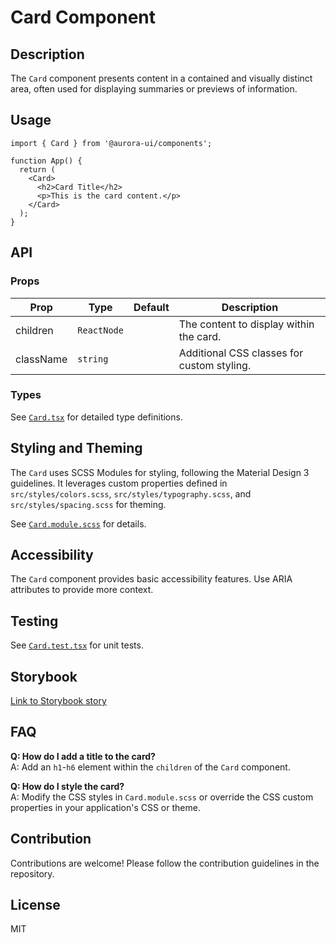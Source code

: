 # Card Component

## Description

The `Card` component presents content in a contained and visually distinct area, often used for displaying summaries or previews of information.

## Usage

```tsx
import { Card } from '@aurora-ui/components';

function App() {
  return (
    <Card>
      <h2>Card Title</h2>
      <p>This is the card content.</p>
    </Card>
  );
}
```

## API

### Props

| Prop      | Type        | Default | Description                                |
| --------- | ----------- | ------- | ------------------------------------------ |
| children  | `ReactNode` |         | The content to display within the card.    |
| className | `string`    |         | Additional CSS classes for custom styling. |

### Types

See [`Card.tsx`](./Card.tsx) for detailed type definitions.

## Styling and Theming

The `Card` uses SCSS Modules for styling, following the Material Design 3 guidelines. It leverages custom properties defined in `src/styles/colors.scss`, `src/styles/typography.scss`, and `src/styles/spacing.scss` for theming.

See [`Card.module.scss`](./Card.module.scss) for details.

## Accessibility

The `Card` component provides basic accessibility features. Use ARIA attributes to provide more context.

## Testing

See [`Card.test.tsx`](./Card.test.tsx) for unit tests.

## Storybook

[Link to Storybook story](https://your-storybook-url.com/card-component)

## FAQ

**Q: How do I add a title to the card?**  
A: Add an `h1`-`h6` element within the `children` of the `Card` component.

**Q: How do I style the card?**  
A: Modify the CSS styles in `Card.module.scss` or override the CSS custom properties in your application's CSS or theme.

## Contribution

Contributions are welcome! Please follow the contribution guidelines in the repository.

## License

MIT
